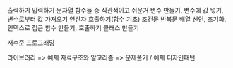 


출력하기
입력하기
문자열 함수들 중 직관적이고 쉬운거
변수 만들기, 변수에 값 넣기, 변수로부터 값 가져오기
연산자 호출하기(함수 기초)
조건문
반복문
배열 선언, 초기화, 인덱스로 접근
함수 만들기, 호출하기
클래스 만들기

저수준 프로그래밍


라이브러리 => 예제
자료구조와 알고리즘 => 문제풀기 / 예제
디자인패턴